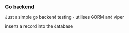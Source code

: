 ### Go backend
Just a simple go backend testing - utilises GORM and viper

inserts a record into the database